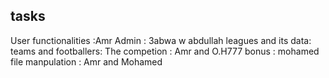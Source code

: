 ## tasks
User functionalities :Amr 
Admin : 3abwa w abdullah 
leagues and its data:  
teams and footballers: 
The competion : Amr and O.H777
bonus : mohamed 
file manpulation : Amr and Mohamed 
